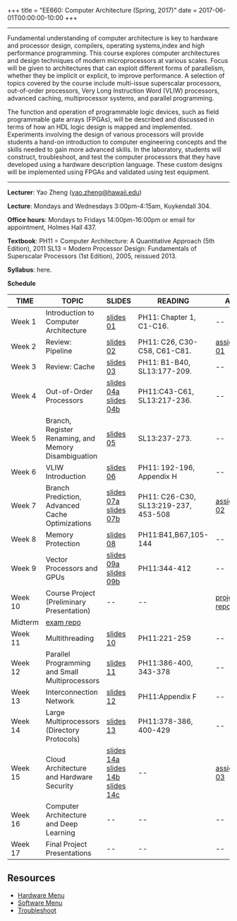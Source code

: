 +++
title = "EE660: Computer Architecture (Spring, 2017)"
date = 2017-06-01T00:00:00-10:00
+++
***
Fundamental understanding of computer architecture is key to hardware and processor design, compilers, operating systems,index and high performance programming. This course explores computer architectures and design techniques of modern microprocessors at various scales. Focus will be given to architectures that can exploit different forms of parallelism, whether they be implicit or explicit, to improve performance. A selection of topics covered by the course include multi-issue superscalar processors, out-of-order processors, Very Long Instruction Word (VLIW) processors, advanced caching, multiprocessor systems, and parallel programming.

The function and operation of programmable logic devices, such as field programmable gate arrays (FPGAs), will be described and discussed in terms of how an HDL logic design is mapped and implemented. Experiments involving the design of various processors will provide students a hand-on introduction to computer engineering concepts and the skills needed to gain more advanced skills. In the laboratory, students will construct, troubleshoot, and test the computer processors that they have developed using a hardware description language. These custom designs will be implemented using FPGAs and validated using test equipment.
***

**Lecturer**:
Yao Zheng (yao.zheng@hawaii.edu)

**Lecture**:
Mondays and Wednesdays 3:00pm-4:15am, Kuykendall 304.

**Office hours**:
Mondays to Fridays 14:00pm-16:00pm or email for appointment, Holmes Hall 437.

**Textbook**:
PH11 = Computer Architecture: A Quantitative Approach (5th Edition), 2011
SL13 = Modern Processor Design: Fundamentals of Superscalar Processors (1st Edition), 2005, reissued 2013.

**Syllabus**: here.

**Schedule**

TIME  | TOPIC | SLIDES | READING | ASSG
---   | ---   |:---    | ---     |  ---
Week 1 | Introduction to Computer Architecture | [slides 01](https://s3-us-west-2.amazonaws.com/gustybear-websites/course_ee660_2017_fall/docs/slides/ee660_2017_fall_materials_week_01_slides.pdf) | PH11: Chapter 1, C1-C16. | --
Week 2 | Review: Pipeline | [slides 02](https://s3-us-west-2.amazonaws.com/gustybear-websites/course_ee660_2017_fall/docs/slides/ee660_2017_fall_materials_week_02_slides.pdf) | PH11: C26, C30-C58, C61-C81. |  [assignment 01](https://classroom.github.com/a/ZbYaNI2q)
Week 3 | Review: Cache | [slides 03](https://s3-us-west-2.amazonaws.com/gustybear-websites/course_ee660_2017_fall/docs/slides/ee660_2017_fall_materials_week_03_slides.pdf) | PH11: B1-B40, SL13:177-209. | --
Week 4 | Out-of-Order Processors | [slides 04a](https://s3-us-west-2.amazonaws.com/gustybear-websites/course_ee660_2017_fall/docs/slides/ee660_2017_fall_materials_week_04_slides_a.pdf) [slides 04b](https://s3-us-west-2.amazonaws.com/gustybear-websites/course_ee660_2017_fall/docs/slides/ee660_2017_fall_materials_week_04_slides_b.pdf) | PH11:C43-C61, SL13:217-236. | --
Week 5 | Branch, Register Renaming, and Memory Disambiguation | [slides 05](https://s3-us-west-2.amazonaws.com/gustybear-websites/course_ee660_2017_fall/docs/slides/ee660_2017_fall_materials_week_05_slides.pdf) | SL13:237-273. | --
Week 6 | VLIW Introduction | [slides 06](https://s3-us-west-2.amazonaws.com/gustybear-websites/course_ee660_2017_fall/docs/slides/ee660_2017_fall_materials_week_06_slides.pdf) | PH11: 192-196, Appendix H | -- | --
Week 7 | Branch Prediction, Advanced Cache Optimizations | [slides 07a](https://s3-us-west-2.amazonaws.com/gustybear-websites/course_ee660_2017_fall/docs/slides/ee660_2017_fall_materials_week_07_slides_a.pdf) [slides 07b](https://s3-us-west-2.amazonaws.com/gustybear-websites/course_ee660_2017_fall/docs/slides/ee660_2017_fall_materials_week_07_slides_b.pdf) | PH11: C26-C30, SL13:219-237, 453-508| [assignment 02](https://classroom.github.com/a/qWw0pNfl)
Week 8  | Memory Protection | [slides 08](https://s3-us-west-2.amazonaws.com/gustybear-websites/course_ee660_2017_fall/docs/slides/ee660_2017_fall_materials_week_08_slides.pdf) | PH11:B41,B67,105-144 | -- | --
Week 9 | Vector Processors and GPUs | [slides 09a](https://s3-us-west-2.amazonaws.com/gustybear-websites/course_ee660_2017_fall/docs/slides/ee660_2017_fall_materials_week_09_slides_a.pdf) [slides 09b](https://s3-us-west-2.amazonaws.com/gustybear-websites/course_ee660_2017_fall/docs/slides/ee660_2017_fall_materials_week_09_slides_b.pdf) |PH11:344-412 | --
Week 10 | Course Project (Preliminary Presentation) | -- | -- |  [project repo](https://classroom.github.com/a/eRHkLZUE)
Midterm | [exam repo](https://classroom.github.com/a/uL9gG5cA) ||
Week 11 | Multithreading | [slides 10](https://s3-us-west-2.amazonaws.com/gustybear-websites/course_ee660_2017_fall/docs/slides/ee660_2017_fall_materials_week_11_slides.pdf) | PH11:221-259 | --
Week 12 | Parallel Programming and Small Multiprocessors | [slides 11](https://s3-us-west-2.amazonaws.com/gustybear-websites/course_ee660_2017_fall/docs/slides/ee660_2017_fall_materials_week_12_slides.pdf) | PH11:386-400, 343-378 | -- | --
Week 13 | Interconnection Network | [slides 12](https://s3-us-west-2.amazonaws.com/gustybear-websites/course_ee660_2017_fall/docs/slides/ee660_2017_fall_materials_week_13_slides.pdf) | PH11:Appendix F | --
Week 14 | Large Multiprocessors (Directory Protocols) | [slides 13](https://s3-us-west-2.amazonaws.com/gustybear-websites/course_ee660_2017_fall/docs/slides/ee660_2017_fall_materials_week_14_slides.pdf) | PH11:378-386, 400-429 |  --
Week 15 | Cloud Architecture and Hardware Security | [slides 14a](https://s3-us-west-2.amazonaws.com/gustybear-websites/course_ee660_2017_fall/docs/slides/ee660_2017_fall_materials_week_15_slides_a.pdf) [slides 14b](https://s3-us-west-2.amazonaws.com/gustybear-websites/course_ee660_2017_fall/docs/slides/ee660_2017_fall_materials_week_15_slides_b.pdf ) [slides 14c](https://s3-us-west-2.amazonaws.com/gustybear-websites/course_ee660_2017_fall/docs/slides/ee660_2017_fall_materials_week_15_slides_c.pdf) | -- |[assignment 03](https://classroom.github.com/a/IeMzA8Fd) ||
Week 16 | Computer Architecture and Deep Learning | -- | -- | --
Week 17 | Final Project Presentations | -- | -- | -- | --

## Resources
- [Hardware Menu][hardware menu url]
- [Software Menu][software menu url]
- [Troubleshoot][troubleshoot url]

[resource urls]: # (resource urls)
[hardware menu url]: # (tbd)
[software menu url]: # (tbd)
[troubleshoot url]: # (tbd)
